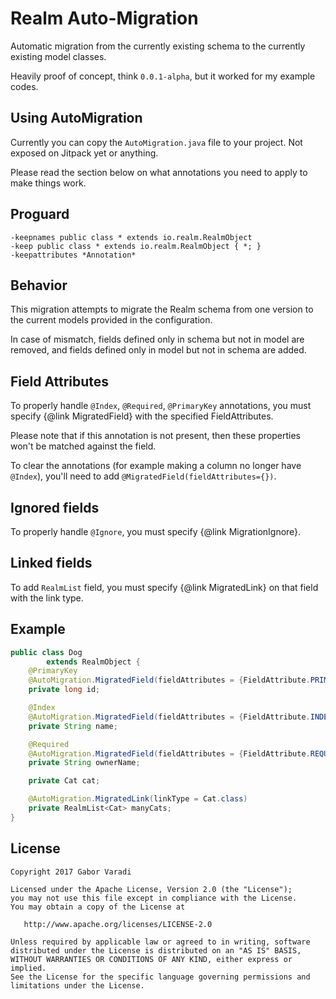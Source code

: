 # Realm Auto-Migration

Automatic migration from the currently existing schema to the currently existing model classes.

Heavily proof of concept, think `0.0.1-alpha`, but it worked for my example codes.

## Using AutoMigration

Currently you can copy the `AutoMigration.java` file to your project. Not exposed on Jitpack yet or anything.

Please read the section below on what annotations you need to apply to make things work.

## Proguard

```
-keepnames public class * extends io.realm.RealmObject
-keep public class * extends io.realm.RealmObject { *; }
-keepattributes *Annotation*
```

## Behavior

This migration attempts to migrate the Realm schema from one version to the current models provided in the configuration.

In case of mismatch, fields defined only in schema but not in model are removed, and fields defined only in model but not in schema are added.

## Field Attributes

To properly handle `@Index`, `@Required`, `@PrimaryKey` annotations, you must specify {@link MigratedField} with the specified FieldAttributes.

Please note that if this annotation is not present, then these properties won't be matched against the field.

To clear the annotations (for example making a column no longer have `@Index`), you'll need to add `@MigratedField(fieldAttributes={})`.

## Ignored fields

To properly handle `@Ignore`, you must specify {@link MigrationIgnore}.

## Linked fields

To add `RealmList` field, you must specify {@link MigratedLink} on that field with the link type.

## Example

``` java
public class Dog
        extends RealmObject {
    @PrimaryKey
    @AutoMigration.MigratedField(fieldAttributes = {FieldAttribute.PRIMARY_KEY})
    private long id;

    @Index
    @AutoMigration.MigratedField(fieldAttributes = {FieldAttribute.INDEXED})
    private String name;

    @Required
    @AutoMigration.MigratedField(fieldAttributes = {FieldAttribute.REQUIRED})
    private String ownerName;

    private Cat cat;

    @AutoMigration.MigratedLink(linkType = Cat.class)
    private RealmList<Cat> manyCats;
}
```

## License

    Copyright 2017 Gabor Varadi

    Licensed under the Apache License, Version 2.0 (the "License");
    you may not use this file except in compliance with the License.
    You may obtain a copy of the License at

       http://www.apache.org/licenses/LICENSE-2.0

    Unless required by applicable law or agreed to in writing, software
    distributed under the License is distributed on an "AS IS" BASIS,
    WITHOUT WARRANTIES OR CONDITIONS OF ANY KIND, either express or implied.
    See the License for the specific language governing permissions and
    limitations under the License.
